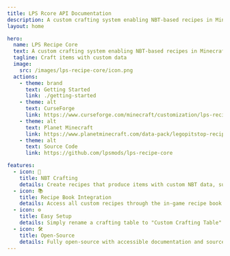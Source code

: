 ```yaml
---
title: LPS Rcore API Documentation
description: A custom crafting system enabling NBT-based recipes in Minecraft.
layout: home

hero:
  name: LPS Recipe Core
  text: A custom crafting system enabling NBT-based recipes in Minecraft.
  tagline: Craft items with custom data
  image:
    src: /images/lps-recipe-core/icon.png
  actions:
    - theme: brand
      text: Getting Started
      link: ./getting-started
    - theme: alt
      text: CurseForge
      link: https://www.curseforge.com/minecraft/customization/lps-recipe-core-datapack
    - theme: alt
      text: Planet Minecraft
      link: https://www.planetminecraft.com/data-pack/legopitstop-recipe-core/
    - theme: alt
      text: Source Code
      link: https://github.com/lpsmods/lps-recipe-core

features:
  - icon: 🧩
    title: NBT Crafting
    details: Create recipes that produce items with custom NBT data, such as custom names or attributes.
  - icon: 📚
    title: Recipe Book Integration
    details: Access all custom recipes through the in-game recipe book for easy crafting.
  - icon: ⚙️
    title: Easy Setup
    details: Simply rename a crafting table to "Custom Crafting Table" and start crafting.
  - icon: 🛠️
    title: Open-Source
    details: Fully open-source with accessible documentation and source code.
---
```

